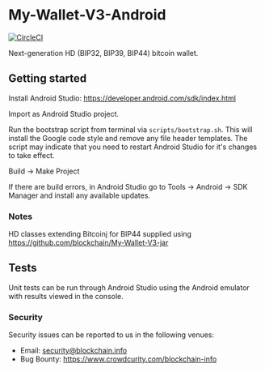 # My-Wallet-V3-Android

[![CircleCI](https://circleci.com/gh/blockchain/My-Wallet-V3-Android/tree/master.svg?style=svg)](https://circleci.com/gh/blockchain/My-Wallet-V3-Android/tree/master)

Next-generation HD (BIP32, BIP39, BIP44) bitcoin wallet. 

## Getting started

Install Android Studio: https://developer.android.com/sdk/index.html

Import as Android Studio project.

Run the bootstrap script from terminal via `scripts/bootstrap.sh`. This will install the Google code style and remove any file header templates. The script may indicate that you need to restart Android Studio for it's changes to take effect.

Build -> Make Project

If there are build errors, in Android Studio go to Tools -> Android -> SDK Manager and install any available updates.

### Notes

HD classes extending Bitcoinj for BIP44 supplied using https://github.com/blockchain/My-Wallet-V3-jar

## Tests

Unit tests can be run through Android Studio using the Android emulator with results viewed in the console.

### Security

Security issues can be reported to us in the following venues:
* Email: security@blockchain.info
* Bug Bounty: https://www.crowdcurity.com/blockchain-info
